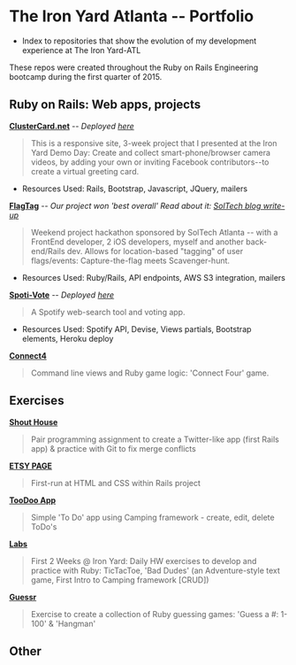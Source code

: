 # The Iron Yard Atlanta -- Portfolio
* Index to repositories that show the evolution of my development experience at The Iron Yard-ATL

These repos were created throughout the Ruby on Rails Engineering bootcamp during the first quarter of 2015.

## Ruby on Rails: Web apps, projects

**[ClusterCard.net](https://github.com/evo21/video_card)**
-- *Deployed [here](http://www.clustercard.net)*
> This is a responsive site, 3-week project that I presented at the Iron Yard Demo Day: Create and collect smart-phone/browser camera videos, by adding your own or inviting Facebook contributors--to create a virtual greeting card. 
* Resources Used: Rails, Bootstrap, Javascript, JQuery, mailers

**[FlagTag](https://github.com/USPFTA/Rails)**
-- *Our project won 'best overall'  Read about it:  [SolTech blog write-up](http://blog.soltech.net/iron-sharpening-iron-soltech-the-iron-yard-march-2015-hackathon)*
> Weekend project hackathon sponsored by SolTech Atlanta -- with a FrontEnd developer, 2 iOS developers, myself and another back-end/Rails dev.  Allows for location-based "tagging" of user flags/events: Capture-the-flag meets Scavenger-hunt.
* Resources Used: Ruby/Rails, API endpoints, AWS S3 integration, mailers

**[Spoti-Vote](https://github.com/evo21/spoti-vote)**
 -- *Deployed [here](http://spotivote.herokuapp.com/)*
> A Spotify web-search tool and voting app.
* Resources Used: Spotify API, Devise, Views partials, Bootstrap elements, Heroku deploy

**[Connect4](https://github.com/evo21/connect4)**
> Command line views and Ruby game logic: 'Connect Four' game.

## Exercises

**[Shout House](https://github.com/evo21/shouthouse)**
> Pair programming assignment to create a Twitter-like app (first Rails app) & practice with Git to fix merge conflicts

**[ETSY PAGE](https://github.com/evo21/etsy_search)**
> First-run at HTML and CSS within Rails project

**[TooDoo App](https://github.com/evo21/toodoo)**
> Simple 'To Do' app using Camping framework - create, edit, delete ToDo's

**[Labs](https://github.com/evo21/labs)**
> First 2 Weeks @ Iron Yard: Daily HW exercises to develop and practice with Ruby: TicTacToe, 'Bad Dudes' (an Adventure-style text game, First Intro to Camping framework [CRUD])

**[Guessr](https://github.com/evo21/guessr)**
> Exercise to create a collection of Ruby guessing games: 'Guess a #: 1-100' & 'Hangman'

## Other